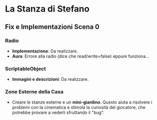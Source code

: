 # La Stanza di Stefano

## Fix e Implementazioni Scena 0

### Radio
- **Implementazione**: Da realizzare.
- **Aura**: Errore alla radio (dice che read/write=false) eppure funziona...

### ScriptableObject
- **Immagini e descrizioni**: Da realizzare.

### Zone Esterne della Casa
- Creare le stanze esterne e un **mini-giardino**. Questo aiuta a risolvere i problemi con la cinematica e stimola la curiosità del giocatore, che potrebbe provare a vederli sfruttando il "bug".
